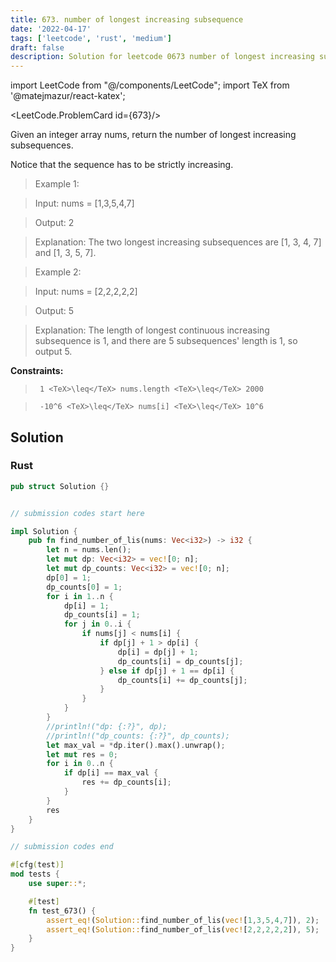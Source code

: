 ```yaml
---
title: 673. number of longest increasing subsequence
date: '2022-04-17'
tags: ['leetcode', 'rust', 'medium']
draft: false
description: Solution for leetcode 0673 number of longest increasing subsequence
---
```

import LeetCode from "@/components/LeetCode";
import TeX from '@matejmazur/react-katex';

<LeetCode.ProblemCard id={673}/>
 

  Given an integer array nums, return the number of longest increasing subsequences.

  Notice that the sequence has to be strictly increasing.

   

 >   Example 1:

  

 >   Input: nums <TeX>=</TeX> [1,3,5,4,7]

 >   Output: 2

 >   Explanation: The two longest increasing subsequences are [1, 3, 4, 7] and [1, 3, 5, 7].

  

 >   Example 2:

  

 >   Input: nums <TeX>=</TeX> [2,2,2,2,2]

 >   Output: 5

 >   Explanation: The length of longest continuous increasing subsequence is 1, and there are 5 subsequences' length is 1, so output 5.

  

   

  **Constraints:**

  

 >   	1 <TeX>\leq</TeX> nums.length <TeX>\leq</TeX> 2000

 >   	-10^6 <TeX>\leq</TeX> nums[i] <TeX>\leq</TeX> 10^6


## Solution
### Rust
```rust
pub struct Solution {}


// submission codes start here

impl Solution {
    pub fn find_number_of_lis(nums: Vec<i32>) -> i32 {
        let n = nums.len();
        let mut dp: Vec<i32> = vec![0; n];
        let mut dp_counts: Vec<i32> = vec![0; n];
        dp[0] = 1;
        dp_counts[0] = 1;
        for i in 1..n {
            dp[i] = 1;
            dp_counts[i] = 1;
            for j in 0..i {
                if nums[j] < nums[i] {
                    if dp[j] + 1 > dp[i] {
                        dp[i] = dp[j] + 1;
                        dp_counts[i] = dp_counts[j];
                    } else if dp[j] + 1 == dp[i] {
                        dp_counts[i] += dp_counts[j];
                    }
                }
            }
        }
        //println!("dp: {:?}", dp);
        //println!("dp_counts: {:?}", dp_counts);
        let max_val = *dp.iter().max().unwrap();
        let mut res = 0;
        for i in 0..n {
            if dp[i] == max_val {
                res += dp_counts[i];
            }
        }
        res
    }
}

// submission codes end

#[cfg(test)]
mod tests {
    use super::*;

    #[test]
    fn test_673() {
        assert_eq!(Solution::find_number_of_lis(vec![1,3,5,4,7]), 2);
        assert_eq!(Solution::find_number_of_lis(vec![2,2,2,2,2]), 5);
    }
}

```
